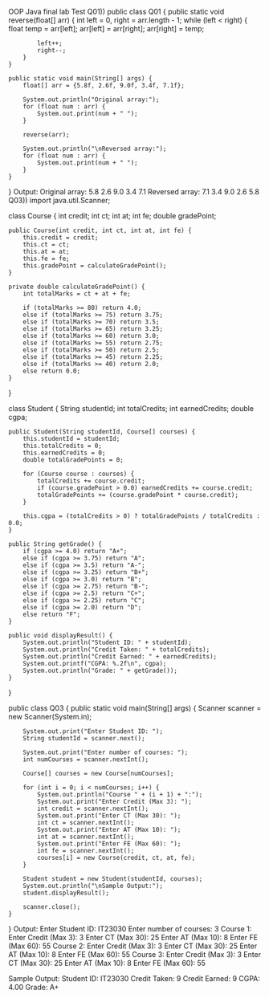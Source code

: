 OOP Java final lab Test
Q01))
public class Q01 {
    public static void reverse(float[] arr) {
        int left = 0, right = arr.length - 1;
        while (left < right) {
            float temp = arr[left];
            arr[left] = arr[right];
            arr[right] = temp;

            left++;
            right--;
        }
    }

    public static void main(String[] args) {
        float[] arr = {5.8f, 2.6f, 9.0f, 3.4f, 7.1f};

        System.out.println("Original array:");
        for (float num : arr) {
            System.out.print(num + " ");
        }

        reverse(arr);

        System.out.println("\nReversed array:");
        for (float num : arr) {
            System.out.print(num + " ");
        }
    }
}
Output: 
Original array:
5.8 2.6 9.0 3.4 7.1 
Reversed array:
7.1 3.4 9.0 2.6 5.8 
Q03))
import java.util.Scanner;

class Course {
    int credit;
    int ct;
    int at;
    int fe;
    double gradePoint;

    public Course(int credit, int ct, int at, int fe) {
        this.credit = credit;
        this.ct = ct;
        this.at = at;
        this.fe = fe;
        this.gradePoint = calculateGradePoint();
    }

    private double calculateGradePoint() {
        int totalMarks = ct + at + fe;

        if (totalMarks >= 80) return 4.0;
        else if (totalMarks >= 75) return 3.75;
        else if (totalMarks >= 70) return 3.5;
        else if (totalMarks >= 65) return 3.25;
        else if (totalMarks >= 60) return 3.0;
        else if (totalMarks >= 55) return 2.75;
        else if (totalMarks >= 50) return 2.5;
        else if (totalMarks >= 45) return 2.25;
        else if (totalMarks >= 40) return 2.0;
        else return 0.0;
    }
}

class Student {
    String studentId;
    int totalCredits;
    int earnedCredits;
    double cgpa;

    public Student(String studentId, Course[] courses) {
        this.studentId = studentId;
        this.totalCredits = 0;
        this.earnedCredits = 0;
        double totalGradePoints = 0;

        for (Course course : courses) {
            totalCredits += course.credit;
            if (course.gradePoint > 0.0) earnedCredits += course.credit;
            totalGradePoints += (course.gradePoint * course.credit);
        }

        this.cgpa = (totalCredits > 0) ? totalGradePoints / totalCredits : 0.0;
    }

    public String getGrade() {
        if (cgpa >= 4.0) return "A+";
        else if (cgpa >= 3.75) return "A";
        else if (cgpa >= 3.5) return "A-";
        else if (cgpa >= 3.25) return "B+";
        else if (cgpa >= 3.0) return "B";
        else if (cgpa >= 2.75) return "B-";
        else if (cgpa >= 2.5) return "C+";
        else if (cgpa >= 2.25) return "C";
        else if (cgpa >= 2.0) return "D";
        else return "F";
    }

    public void displayResult() {
        System.out.println("Student ID: " + studentId);
        System.out.println("Credit Taken: " + totalCredits);
        System.out.println("Credit Earned: " + earnedCredits);
        System.out.printf("CGPA: %.2f\n", cgpa);
        System.out.println("Grade: " + getGrade());
    }
}

public class Q03 {
    public static void main(String[] args) {
        Scanner scanner = new Scanner(System.in);

        System.out.print("Enter Student ID: ");
        String studentId = scanner.next();

        System.out.print("Enter number of courses: ");
        int numCourses = scanner.nextInt();

        Course[] courses = new Course[numCourses];

        for (int i = 0; i < numCourses; i++) {
            System.out.println("Course " + (i + 1) + ":");
            System.out.print("Enter Credit (Max 3): ");
            int credit = scanner.nextInt();
            System.out.print("Enter CT (Max 30): ");
            int ct = scanner.nextInt();
            System.out.print("Enter AT (Max 10): ");
            int at = scanner.nextInt();
            System.out.print("Enter FE (Max 60): ");
            int fe = scanner.nextInt();
            courses[i] = new Course(credit, ct, at, fe);
        }

        Student student = new Student(studentId, courses);
        System.out.println("\nSample Output:");
        student.displayResult();

        scanner.close();
    }
}
Output: 
Enter Student ID: IT23030
Enter number of courses: 3
Course 1:
Enter Credit (Max 3): 3
Enter CT (Max 30): 25
Enter AT (Max 10): 8
Enter FE (Max 60): 55
Course 2:
Enter Credit (Max 3): 3
Enter CT (Max 30): 25
Enter AT (Max 10): 8
Enter FE (Max 60): 55
Course 3:
Enter Credit (Max 3): 3
Enter CT (Max 30): 25
Enter AT (Max 10): 8
Enter FE (Max 60): 55

Sample Output:
Student ID: IT23030
Credit Taken: 9
Credit Earned: 9
CGPA: 4.00
Grade: A+


